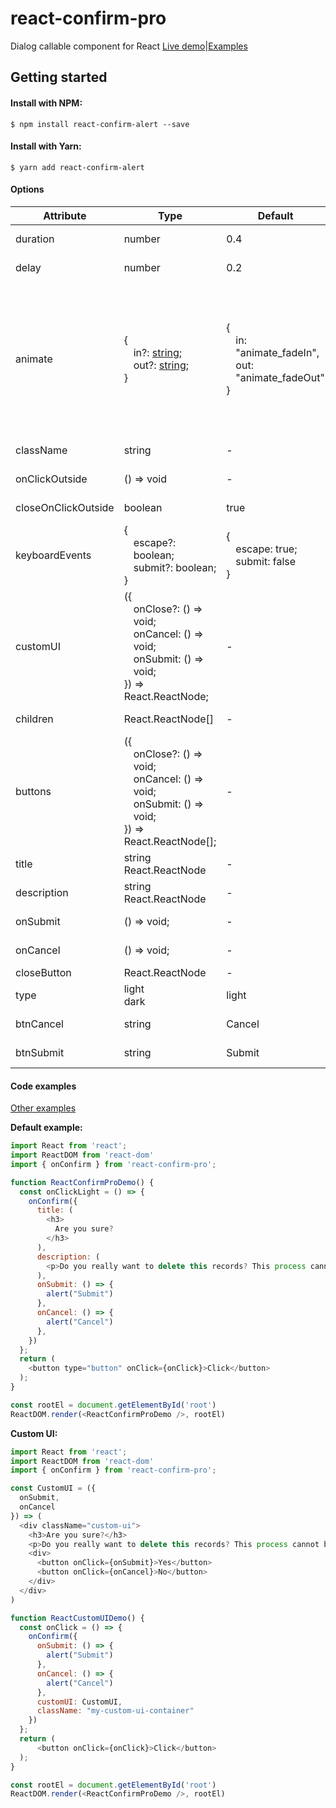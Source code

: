 # react-confirm-pro
Dialog callable component for React [Live demo](https://puvvl.github.io/react-confirm-pro/)|[Examples](#user-content-code-examples)

## Getting started

#### Install with NPM:

```
$ npm install react-confirm-alert --save
```

#### Install with Yarn:

```
$ yarn add react-confirm-alert
```
#### Options
| Attribute           | Type                                                                                                                                                                                 | Default                                                                                    | Description                                                                                                                                                                    |
| ------------------- | ------------------------------------------------------------------------------------------------------------------------------------------------------------------------------------ | ------------------------------------------------------------------------------------------ | ------------------------------------------------------------------------------------------------------------------------------------------------------------------------------ |
| duration            | number                                                                                                                                                                               | 0\.4                                                                                       | Animation duration\.                                                                                                                                                           |
| delay               | number                                                                                                                                                                               | 0\.2                                                                                       | Animation body delay                                                                                                                                                           |
| animate             | \{<div style="margin\-left: 15px">in?: <a href="https://animate.style/" target="_blank">string</a>;<br/>out?: <a href="https://animate.style/" target="_blank">string</a>;</div>\} | \{<div style="margin\-left: 15px">in: "animate_fadeIn",<br/>out: "animate_fadeOut"</div>\} | For using custom in/out animation read the guide on <a href="https://animate.style/" target="_blank">Animate\.css</a><br />in: on Enter animation<br/>out: on Leave animation |
| className           | string                                                                                                                                                                               | \-                                                                                         | Container className                                                                                                                                                            |
| onClickOutside      | \(\) => void                                                                                                                                                                         | \-                                                                                         | Outside handler                                                                                                                                                                |
| closeOnClickOutside | boolean                                                                                                                                                                              | true                                                                                       | Outside check                                                                                                                                                                  |
| keyboardEvents      | \{<div style="margin\-left: 15px">escape?: boolean;<br/>submit?: boolean;</div>\}                                                                                                    | \{<div style="margin\-left: 15px">escape: true;<br/>submit: false</div>\}                  | Keyboard events                                                                                                                                                                |
| customUI            | \(\{<div style="margin\-left: 15px">onClose?: \(\) => void;<br/>onCancel: \(\) => void;<br/>onSubmit: \(\) => void;</div> \}\) => React\.ReactNode;                                  | \-                                                                                         | Custom Ui component                                                                                                                                                            |
| children            | React\.ReactNode\[\]                                                                                                                                                                 | \-                                                                                         | Children components                                                                                                                                                            |
| buttons             | \(\{<div style="margin\-left: 15px">onClose?: \(\) => void;<br/>onCancel: \(\) => void;<br/>onSubmit: \(\) => void;</div>\}\) => React\.ReactNode\[\];                               | \-                                                                                         | Action buttons                                                                                                                                                                 |
| title               | string<br />React\.ReactNode                                                                                                                                                         | \-                                                                                         | Component title                                                                                                                                                                |
| description         | string<br />React\.ReactNode                                                                                                                                                         | \-                                                                                         | Component description                                                                                                                                                          |
| onSubmit            | \(\) => void;                                                                                                                                                                        | \-                                                                                         | Submit action                                                                                                                                                                  |
| onCancel            | \(\) => void;                                                                                                                                                                        | \-                                                                                         | Cancel action                                                                                                                                                                  |
| closeButton         | React\.ReactNode                                                                                                                                                                     | \-                                                                                         | Close icon                                                                                                                                                                     |
| type                | light<br />dark                                                                                                                                                                      | light                                                                                      | Style type                                                                                                                                                                     |
| btnCancel           | string                                                                                                                                                                               | Cancel                                                                                     | Cancel button label                                                                                                                                                            |
| btnSubmit           | string                                                                                                                                                                               | Submit                                                                                     | Submit button label                                                                                                                                                            |

#### Code examples

[Other examples](https://github.com/Puvvl/react-confirm-pro/tree/main/example)

**Default example:**
```javascript
import React from 'react';
import ReactDOM from 'react-dom'
import { onConfirm } from 'react-confirm-pro';

function ReactConfirmProDemo() {
  const onClickLight = () => {
    onConfirm({
      title: (
        <h3>
          Are you sure?
        </h3>
      ),
      description: (
        <p>Do you really want to delete this records? This process cannot be undone.</p>
      ),
      onSubmit: () => {
        alert("Submit")
      },
      onCancel: () => {
        alert("Cancel")
      },
    })
  };
  return (
    <button type="button" onClick={onClick}>Click</button>
  );
}

const rootEl = document.getElementById('root')
ReactDOM.render(<ReactConfirmProDemo />, rootEl)
```

**Custom UI:**

```javascript
import React from 'react';
import ReactDOM from 'react-dom'
import { onConfirm } from 'react-confirm-pro';

const CustomUI = ({
  onSubmit,
  onCancel
}) => (
  <div className="custom-ui">
    <h3>Are you sure?</h3>
    <p>Do you really want to delete this records? This process cannot be undone.</p>
    <div>
      <button onClick={onSubmit}>Yes</button>
      <button onClick={onCancel}>No</button>
    </div>
  </div>
)

function ReactCustomUIDemo() {
  const onClick = () => {
    onConfirm({
      onSubmit: () => {
        alert("Submit")
      },
      onCancel: () => {
        alert("Cancel")
      },
      customUI: CustomUI,
      className: "my-custom-ui-container"
    })
  };
  return (
	  <button onClick={onClick}>Click</button>
  );
}

const rootEl = document.getElementById('root')
ReactDOM.render(<ReactConfirmProDemo />, rootEl)
```
